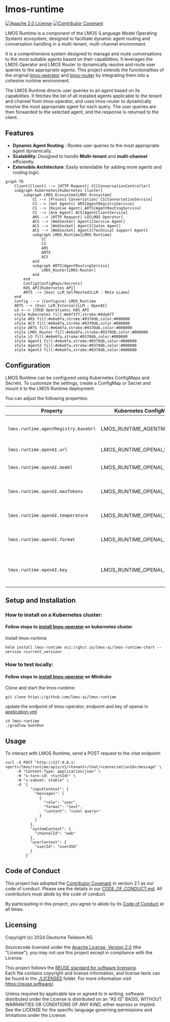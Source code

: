 # lmos-runtime
[![Apache 2.0 License](https://img.shields.io/badge/license-Apache%202.0-green.svg)](https://www.apache.org/licenses/LICENSE-2.0)
[![Contributor Covenant](https://img.shields.io/badge/Contributor%20Covenant-2.1-4baaaa.svg)](CODE_OF_CONDUCT.md)

LMOS Runtime is a component of the LMOS (Language Model Operating System) ecosystem, designed to facilitate dynamic agent routing and conversation handling in a multi-tenant, multi-channel environment.

It is a comprehensive system designed to manage and route conversations to the most suitable agents based on their capabilities. 
It leverages the LMOS Operator and LMOS Router to dynamically resolve and route user queries to the appropriate agents.
This project extends the functionalities of the original [lmos-operator](https://github.com/lmos-ai/lmos-operator/)  and [lmos-router](https://github.com/lmos-ai/lmos-router) by integrating them into a cohesive runtime environment.

The LMOS Runtime directs user queries to an agent based on its capabilities. 
It fetches the list of all installed agents applicable to the tenant and channel from lmos-operator, and uses lmos-router to dynamically resolve the most appropriate agent for each query. 
The user queries are then forwarded to the selected agent, and the response is returned to the client.

## Features

- **Dynamic Agent Routing** : Routes user queries to the most appropriate agent dynamically.
- **Scalability**: Designed to handle **Multi-tenant** and **multi-channel** efficiently.
- **Extensible Architecture**: Easily extendable for adding more agents and routing logic.

```mermaid
graph TD
    Client[Client] --> |HTTP Request| CC[ConversationController]
    subgraph Kubernetes[Kubernetes Cluster]
        subgraph LMOS_Ecosystem[LMOS Ecosystem]
            CC --> |Process Conversation| CS[ConversationService]
            CS --> |Get Agents| ARS[AgentRegistryService]
            CS --> |Resolve Agent| ARTS[AgentRoutingService]
            CS --> |Ask Agent| ACS[AgentClientService]
            ARS --> |HTTP Request| LO[LMOS Operator]
            ACS --> |WebSocket| Agent1[Service Agent]
            ACS --> |WebSocket| Agent2[Sales Agent]
            ACS --> |WebSocket| Agent3[Technical Support Agent]
            subgraph LMOS_Runtime[LMOS Runtime]
                CC
                CS
                ARS
                ARTS
                ACS
            end
            subgraph ARTS[AgentRoutingService]
                LMOS_Router[LMOS-Router]
            end
        end
        Config[ConfigMaps/Secrets]
        K8S_API[Kubernetes API]
        ARTS --> |Use| LLM_SelfHosted[LLM - Meta LLama]
    end
    Config ---> |Configure| LMOS_Runtime
    ARTS --> |Use| LLM_External[LLM - OpenAI]
    LO <--> |CRUD Operations| K8S_API
    style Kubernetes fill:#e6f3ff,stroke:#4da6ff
    style ARS fill:#e6e6fa,stroke:#9370db,color:#000000
    style ACS fill:#e6e6fa,stroke:#9370db,color:#000000
    style ARTS fill:#e6e6fa,stroke:#9370db,color:#000000
    style LMOS_Router fill:#e6e6fa,stroke:#9370db,color:#000000
    style LO fill:#e6e6fa,stroke:#9370db,color:#000000
    style Agent1 fill:#e6e6fa,stroke:#9370db,color:#000000
    style Agent2 fill:#e6e6fa,stroke:#9370db,color:#000000
    style Agent3 fill:#e6e6fa,stroke:#9370db,color:#000000
```

## Configuration

LMOS Runtime can be configured using Kubernetes ConfigMaps and Secrets. 
To customize the settings, create a ConfigMap or Secret and mount it to the LMOS Runtime deployment.

You can adjust the following properties:

| Property                             | Kubernetes ConfigMaps/ Secrets     | Description                                               | Default                     |
|--------------------------------------|------------------------------------|-----------------------------------------------------------|-----------------------------|
| `lmos.runtime.agentRegistry.baseUrl` | LMOS_RUNTIME_AGENTREGISTRY_BASEURL | URL of the agent registry service                         | `http://lmos-operator:8080` |
| `lmos.runtime.openAI.url`            | LMOS_RUNTIME_OPENAI_URL            | OpenAI API URL                                            | `https://api.openai.com/v1` |
| `lmos.runtime.openAI.model`          | LMOS_RUNTIME_OPENAI_MODEL          | OpenAI model to use                                       | `GPT35T-1106`               |
| `lmos.runtime.openAI.maxTokens`      | LMOS_RUNTIME_OPENAI_MAX-TOKENS     | Maximum tokens for OpenAI requests                        | `10000`                     |
| `lmos.runtime.openAI.temperature`    | LMOS_RUNTIME_OPENAI_TEMPERATURE    | Temperature for OpenAI requests                           | `0.0`                       |
| `lmos.runtime.openAI.format`         | LMOS_RUNTIME_OPENAI_FORMAT         | Output format for OpenAI requests                         | `json_format`               |
| `lmos.runtime.openAI.key`            | LMOS_RUNTIME_OPENAI_KEY            | OpenAI API key (**should be set as a Kubernetes secret**) | `null`                      |

## Setup and Installation
### How to install on a Kubernetes cluster:

#### Follow steps to [install lmos-operator](https://github.com/lmos-ai/lmos-operator/blob/main/readme.md) on kubernetes cluster

Install lmos-runtime

```
helm install lmos-runtime oci://ghcr.io/lmos-ai/lmos-runtime-chart --version <current_version>
```

### How to test locally:

#### Follow steps to [install lmos-operator](https://github.com/lmos-ai/lmos-operator/blob/main/readme.md) on Minikube

Clone and start the lmos-runtime:

```
git clone https://github.com/lmos-ai/lmos-runtime
```
update the endpoint of lmos-operator, endpoint and key of openai in [application.yml](src/main/resources/application.yaml)

```
cd lmos-runtime
./gradlew bootRun
```

## Usage
To interact with LMOS Runtime, send a POST request to the chat endpoint:
```
curl -X POST "http://127.0.0.1:<port>/lmos/runtime/apis/v1/<tenant>/chat/<conversationId>/message" \
     -H "Content-Type: application/json" \
     -H "x-turn-id: <turnId>" \
     -H "x-subset: stable" \
     -d '{
           "inputContext": {
             "messages": [
               {
                 "role": "user",
                 "format": "text",
                 "content": "<user query>"
               }
             ]
           },
           "systemContext": {
             "channelId": "web"
           },
           "userContext": {
             "userId": "user456"
           }
         }'
```

## Code of Conduct

This project has adopted the [Contributor Covenant](https://www.contributor-covenant.org/) in version 2.1 as our code of conduct. Please see the details in our [CODE_OF_CONDUCT.md](CODE_OF_CONDUCT.md). All contributors must abide by the code of conduct.

By participating in this project, you agree to abide by its [Code of Conduct](./CODE_OF_CONDUCT.md) at all times.

## Licensing
Copyright (c) 2024 Deutsche Telekom AG.

Sourcecode licensed under the [Apache License, Version 2.0](https://www.apache.org/licenses/LICENSE-2.0) (the "License"); you may not use this project except in compliance with the License.

This project follows the [REUSE standard for software licensing](https://reuse.software/).    
Each file contains copyright and license information, and license texts can be found in the [./LICENSES](./LICENSES) folder. For more information visit https://reuse.software/.

Unless required by applicable law or agreed to in writing, software distributed under the License is distributed on an "AS IS" BASIS, WITHOUT WARRANTIES OR CONDITIONS OF ANY KIND, either express or implied. See the LICENSE for the specific language governing permissions and limitations under the License.
